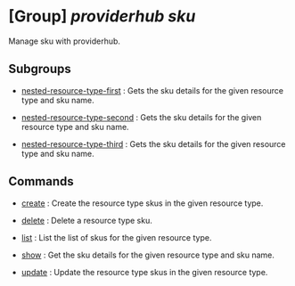 # [Group] _providerhub sku_

Manage sku with providerhub.

## Subgroups

- [nested-resource-type-first](/Commands/providerhub/sku/nested-resource-type-first/readme.md)
: Gets the sku details for the given resource type and sku name.

- [nested-resource-type-second](/Commands/providerhub/sku/nested-resource-type-second/readme.md)
: Gets the sku details for the given resource type and sku name.

- [nested-resource-type-third](/Commands/providerhub/sku/nested-resource-type-third/readme.md)
: Gets the sku details for the given resource type and sku name.

## Commands

- [create](/Commands/providerhub/sku/_create.md)
: Create the resource type skus in the given resource type.

- [delete](/Commands/providerhub/sku/_delete.md)
: Delete a resource type sku.

- [list](/Commands/providerhub/sku/_list.md)
: List the list of skus for the given resource type.

- [show](/Commands/providerhub/sku/_show.md)
: Get the sku details for the given resource type and sku name.

- [update](/Commands/providerhub/sku/_update.md)
: Update the resource type skus in the given resource type.
